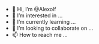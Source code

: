 - 👋 Hi, I’m @Alexolf
- 👀 I’m interested in ...
- 🌱 I’m currently learning ...
- 💞️ I’m looking to collaborate on ...
- 📫 How to reach me ...

<!---
Alexolf/Alexolf is a ✨ special ✨ repository because its `README.md` (this file) appears on your GitHub profile.
You can click the Preview link to take a look at your changes.
--->
